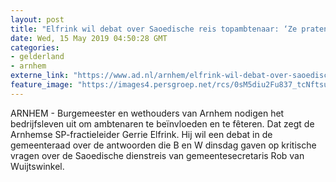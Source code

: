 ```yaml
---
layout: post
title: "Elfrink wil debat over Saoedische reis topambtenaar: ‘Ze praten recht wat krom is.’"
date: Wed, 15 May 2019 04:50:28 GMT
categories: 
- gelderland 
- arnhem 
externe_link: "https://www.ad.nl/arnhem/elfrink-wil-debat-over-saoedische-reis-topambtenaar-ze-praten-recht-wat-krom-is~a47a6996/"
feature_image: "https://images4.persgroep.net/rcs/0sM5diu2Fu837_tcNftsuKIGtXY/diocontent/114391087/_fitwidth/400/?appId=21791a8992982cd8da851550a453bd7f&quality=0.7"
---
```


ARNHEM - Burgemeester en wethouders van Arnhem nodigen het bedrijfsleven  uit om ambtenaren te beïnvloeden en te fêteren. Dat zegt de Arnhemse SP-fractieleider Gerrie Elfrink. Hij wil een debat in de gemeenteraad over de antwoorden die B en W dinsdag gaven op kritische vragen over de Saoedische dienstreis van gemeentesecretaris Rob van Wuijtswinkel.
